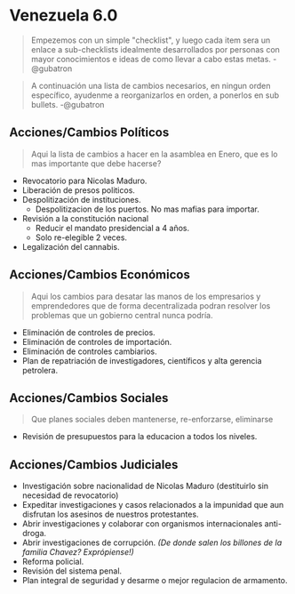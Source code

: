 # Venezuela 6.0

>Empezemos con un simple "checklist", y luego cada item sera un enlace a sub-checklists idealmente desarrollados por personas con mayor conocimientos e ideas de como llevar a cabo estas metas. -@gubatron

>A continuación una lista de cambios necesarios, en ningun orden específico, ayudenme a reorganizarlos en orden, a ponerlos en sub bullets. -@gubatron

## Acciones/Cambios Políticos
> Aqui la lista de cambios a hacer en la asamblea en Enero, que es lo mas importante que debe hacerse?

 - Revocatorio para Nicolas Maduro.
 - Liberación de presos politicos.
 - Despolitización de instituciones.
   - Despolitizacion de los puertos. No mas mafias para importar.
 - Revisión a la constitución nacional
   - Reducir el mandato presidencial a 4 años.
   - Solo re-elegible 2 veces.
 - Legalización del cannabis.

## Acciones/Cambios Económicos
> Aqui los cambios para desatar las manos de los empresarios y emprendedores que de forma decentralizada podran resolver los problemas que un gobierno central nunca podría.

 - Eliminación de controles de precios.
 - Eliminación de controles de importación.
 - Eliminación de controles cambiarios.
 - Plan de repatriación de investigadores, científicos y alta gerencia petrolera.

## Acciones/Cambios Sociales
> Que planes sociales deben mantenerse, re-enforzarse, eliminarse

 - Revisión de presupuestos para la educacion a todos los niveles.
 
## Acciones/Cambios Judiciales
 - Investigación sobre nacionalidad de Nicolas Maduro (destituirlo sin necesidad de revocatorio)
 - Expeditar investigaciones y casos relacionados a la impunidad que aun disfrutan los asesinos de nuestros protestantes.
 - Abrir investigaciones y colaborar con organismos internacionales anti-droga.
 - Abrir investigaciones de corrupción. *(De donde salen los billones de la familia Chavez? Exprópiense!)*
 - Reforma policial.
 - Revisión del sistema penal.
 - Plan integral de seguridad y desarme o mejor regulacion de armamento.
 
